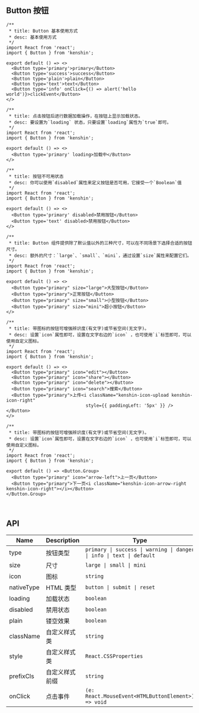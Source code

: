 ## Button 按钮

```tsx
/**
 * title: Button 基本使用方式
 * desc: 基本使用方式
 */
import React from 'react';
import { Button } from 'kenshin';

export default () => <>
  <Button type='primary'>primary</Button>
  <Button type='success'>success</Button>
  <Button type='plain'>plain</Button>
  <Button type='text'>text</Button>
  <Button type='info' onClick={() => alert('hello world')}>clickEvent</Button>
</>
```

```tsx
/**
 * title: 点击按钮后进行数据加载操作，在按钮上显示加载状态。
 * desc: 要设置为`loading` 状态，只要设置`loading`属性为`true`即可。
 */
import React from 'react';
import { Button } from 'kenshin';

export default () => <>
  <Button type='primary' loading>加载中</Button>
</>
```

```tsx
/**
 * title: 按钮不可用状态
 * desc: 你可以使用`disabled`属性来定义按钮是否可用，它接受一个`Boolean`值
 */
import React from 'react';
import { Button } from 'kenshin';

export default () => <>
  <Button type='primary' disabled>禁用按钮</Button>
  <Button type='text' disabled>禁用按钮</Button>
</>
```

```tsx
/**
 * title: Button 组件提供除了默认值以外的三种尺寸，可以在不同场景下选择合适的按钮尺寸。
 * desc: 额外的尺寸：`large`、`small`、`mini`，通过设置`size`属性来配置它们。
 */
import React from 'react';
import { Button } from 'kenshin';

export default () => <>
  <Button type="primary" size="large">大型按钮</Button>
  <Button type="primary">正常按钮</Button>
  <Button type="primary" size="small">小型按钮</Button>
  <Button type="primary" size="mini">超小按钮</Button>
</>
```

```tsx
/**
 * title: 带图标的按钮可增强辨识度(有文字)或节省空间(无文字)。
 * desc: 设置`icon`属性即可，设置在文字右边的`icon` ，也可使用`i`标签即可，可以使用自定义图标。
 */
import React from 'react';
import { Button } from 'kenshin';

export default () => <>
  <Button type="primary" icon="edit"></Button>
  <Button type="primary" icon="share"></Button>
  <Button type="primary" icon="delete"></Button>
  <Button type="primary" icon="search">搜索</Button>
  <Button type="primary">上传<i className="kenshin-icon-upload kenshin-icon-right"
                              style={{ paddingLeft: '5px' }} /></Button>
</>
```

```tsx
/**
 * title: 带图标的按钮可增强辨识度(有文字)或节省空间(无文字)。
 * desc: 设置`icon`属性即可，设置在文字右边的`icon` ，也可使用`i`标签即可，可以使用自定义图标。
 */
import React from 'react';
import { Button } from 'kenshin';

export default () => <Button.Group>
  <Button type="primary" icon="arrow-left">上一页</Button>
  <Button type="primary">下一页<i className="kenshin-icon-arrow-right kenshin-icon-right"></i></Button>
</Button.Group>
```

<API/>


<br>

## API

| Name          | Description     | Type                                                         |    Default       |
| ------------- | --------------- | ------------------------------------------------------------ |----------------- |
| type          | 按钮类型          | `primary \| success \| warning \| danger \| info \| text \| default`  | `default` |
| size          | 尺寸             | `large \| small \| mini`                                     |     `--`       |
| icon          | 图标             |  `string`                                                       |      `--`          |
| nativeType    | HTML 类型        | `button \| submit \| reset`                                   |  `button`  |
| loading       | 加载状态          | `boolean`                                                      |   `false`  |
| disabled      | 禁用状态          | `boolean`                                                      |  `false`  |
| plain         | 镂空效果          | `boolean`                                                      |   `false` |
| className     | 自定义样式类       | `string`                                                       |  `--`  |
| style         | 自定义样式类       | `React.CSSProperties`                                          |  `--`  |
| prefixCls     | 自定义样式前缀     | `string`                                                      |  `--`  |
| onClick       | 点击事件          |  `(e: React.MouseEvent<HTMLButtonElement>) => void `         |   `--`           |

<style>
.kenshin-button [class^="kenshin-icon"] {
  font-size: 14px;
}
</style>
